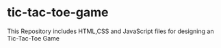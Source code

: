 # tic-tac-toe-game
This Repository includes HTML,CSS and JavaScript files for designing an Tic-Tac-Toe Game 
